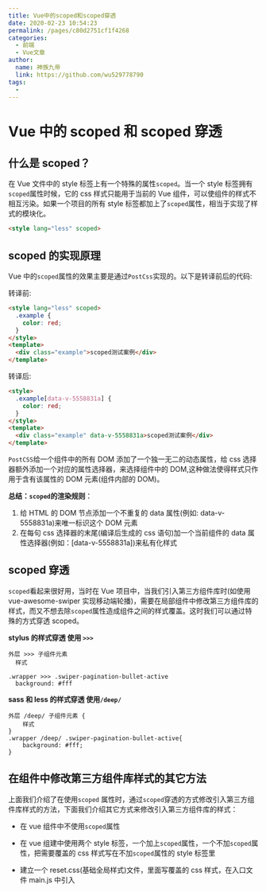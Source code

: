 ```yaml
---
title: Vue中的scoped和scoped穿透
date: 2020-02-23 10:54:23
permalink: /pages/c80d2751cf1f4268
categories: 
  - 前端
  - Vue文章
author: 
  name: 神族九帝
  link: https://github.com/wu529778790
tags: 
  - 
---
```


# Vue 中的 scoped 和 scoped 穿透

## 什么是 scoped？

在 Vue 文件中的 style 标签上有一个特殊的属性`scoped`。当一个 style 标签拥有`scoped`属性时候，它的 css 样式只能用于当前的 Vue 组件，可以使组件的样式不相互污染。如果一个项目的所有 style 标签都加上了`scoped`属性，相当于实现了样式的模块化。

<!-- more -->

```html
<style lang="less" scoped>
```

## scoped 的实现原理

Vue 中的`scoped`属性的效果主要是通过`PostCss`实现的。以下是转译前后的代码:

转译前:

```html
<style lang="less" scoped>
  .example {
    color: red;
  }
</style>
<template>
  <div class="example">scoped测试案例</div>
</template>
```

转译后:

```html
<style>
  .example[data-v-5558831a] {
    color: red;
  }
</style>
<template>
  <div class="example" data-v-5558831a>scoped测试案例</div>
</template>
```

`PostCSS`给一个组件中的所有 DOM 添加了一个独一无二的动态属性，给 css 选择器额外添加一个对应的属性选择器，来选择组件中的 DOM,这种做法使得样式只作用于含有该属性的 DOM 元素(组件内部的 DOM)。

**总结：`scoped`的渲染规则**：

1. 给 HTML 的 DOM 节点添加一个不重复的 data 属性(例如: data-v-5558831a)来唯一标识这个 DOM 元素
2. 在每句 css 选择器的末尾(编译后生成的 css 语句)加一个当前组件的 data 属性选择器(例如：[data-v-5558831a])来私有化样式

## scoped 穿透

`scoped`看起来很好用，当时在 Vue 项目中，当我们引入第三方组件库时(如使用 vue-awesome-swiper 实现移动端轮播)，需要在局部组件中修改第三方组件库的样式，而又不想去除`scoped`属性造成组件之间的样式覆盖。这时我们可以通过特殊的方式穿透 scoped。

**stylus 的样式穿透 使用 `>>>`**

```stylus
外层 >>> 子组件元素
  样式

.wrapper >>> .swiper-pagination-bullet-active
  background: #fff
```

**sass 和 less 的样式穿透 使用`/deep/`**

```less
外层 /deep/ 子组件元素 {
    样式
}
.wrapper /deep/ .swiper-pagination-bullet-active{
    background: #fff;
}
```

## 在组件中修改第三方组件库样式的其它方法

上面我们介绍了在使用`scoped` 属性时，通过`scoped`穿透的方式修改引入第三方组件库样式的方法，下面我们介绍其它方式来修改引入第三方组件库的样式：

- 在 vue 组件中不使用`scoped`属性

- 在 vue 组建中使用两个 style 标签，一个加上`scoped`属性，一个不加`scoped`属性，把需要覆盖的 css 样式写在不加`scoped`属性的 style 标签里

- 建立一个 reset.css(基础全局样式)文件，里面写覆盖的 css 样式，在入口文件 main.js 中引入
